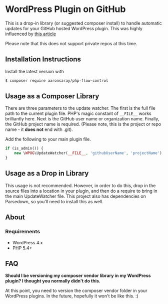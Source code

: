 # WordPress Plugin on GitHub

This is a drop-in library (or suggested composer install) to handle automatic updates for your GitHub hosted WordPress plugin.
This was highly influenced by [this article](http://code.tutsplus.com/tutorials/distributing-your-plugins-in-github-with-automatic-updates--wp-34817)

Please note that this does not support private repos at this time.

## Installation Instructions

Install the latest version with

```bash
$ composer require aaronsaray/php-flow-control
```

## Usage as a Composer Library

There are three parameters to the update watcher.  The first is the full file path to the current plugin file.  PHP's 
magic constant of `__FILE__` works brilliantly here.  Next is the GitHub user name or organization name.  Finally, the 
GitHub project name is required.  (Please note, this is the project or repo name - it **does not** end with .git).

Add the following to your main plugin file.

```PHP
if (is_admin()) {
    new \WPOG\UpdateWatcher(__FILE__, 'githubUserName', 'projectName');
}
```   

## Usage as a Drop in Library

This usage is not recommended.  However, in order to do this, drop in the source files into a location in your plugin, and then
do a require to bring in the main UpdateWatcher file.  This project also has dependencies on Parsedown, so you'll need to 
install this as well.

## About

### Requirements

- WordPress 4.x
- PHP 5.4+

## FAQ

**Should I be versioning my composer vendor library in my WordPress plugin?  I thought you normally didn't do this.**

At this point, you need to version the composer vendor folder in your WordPress plugins.  In the future, hopefully it won't be like this. :)
